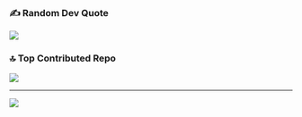 

### ✍️ Random Dev Quote
![](https://quotes-github-readme.vercel.app/api?type=horizontal&theme=radical)

### 🔝 Top Contributed Repo
![](https://github-contributor-stats.vercel.app/api?username=prerna017&limit=5&theme=dark&combine_all_yearly_contributions=true)

---
[![](https://visitcount.itsvg.in/api?id=prerna017&icon=0&color=0)](https://visitcount.itsvg.in)

<!-- Proudly created with GPRM ( https://gprm.itsvg.in ) -->
